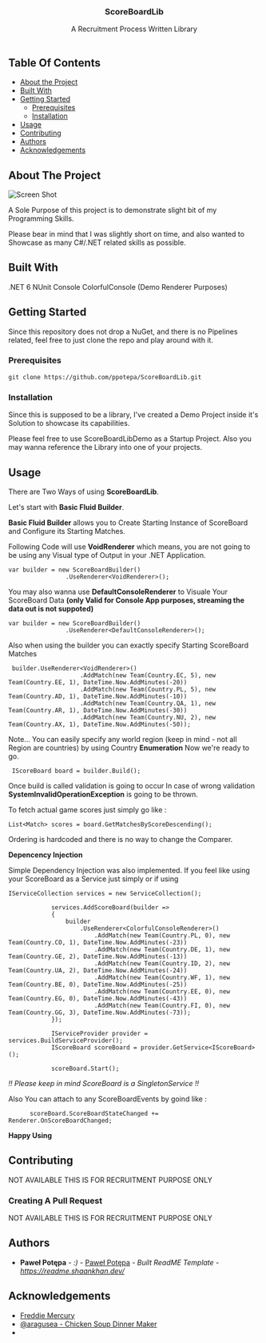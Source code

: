 <br/>
<p align="center">
  <h3 align="center">ScoreBoardLib</h3>

  <p align="center">
    A Recruitment Process Written Library
    <br/>
    <br/>
  </p>
</p>



## Table Of Contents

* [About the Project](#about-the-project)
* [Built With](#built-with)
* [Getting Started](#getting-started)
  * [Prerequisites](#prerequisites)
  * [Installation](#installation)
* [Usage](#usage)
* [Contributing](#contributing)
* [Authors](#authors)
* [Acknowledgements](#acknowledgements)

## About The Project

![Screen Shot](https://i.imgur.com/fIo5e0N.jpg)

A Sole Purpose of this project is to demonstrate slight bit of my Programming Skills.

Please bear in mind that I was slightly short on time, and also wanted to Showcase as many C#/.NET related skills as possible.


## Built With

.NET 6
NUnit
Console
ColorfulConsole (Demo Renderer Purposes)


## Getting Started

Since this repository does not drop a NuGet, and there is no Pipelines related, feel free to just clone the repo and play around with it.


### Prerequisites

```git clone https://github.com/ppotepa/ScoreBoardLib.git```

### Installation

Since this is supposed to be a library, I've created a Demo Project inside it's Solution to showcase its capabilities.

Please feel free to use ScoreBoardLibDemo as a Startup Project.
Also you may wanna reference the Library into one of your projects.

## Usage

There are Two Ways of using **ScoreBoardLib**.

Let's start with **Basic Fluid Builder**.

**Basic Fluid Builder**  allows you to Create Starting Instance of ScoreBoard and Configure its Starting Matches.

Following Code will use **VoidRenderer** which means, you are not going to be using any Visual type of Output in your .NET Application.

```
var builder = new ScoreBoardBuilder()
                .UseRenderer<VoidRenderer>();
```

You may also wanna use **DefaultConsoleRenderer** to Visuale Your ScoreBoard Data **(only Valid for Console App purposes, streaming the data out is not suppoted)**

```
var builder = new ScoreBoardBuilder()
                .UseRenderer<DefaultConsoleRenderer>();
```

Also when using the builder you can exactly specify Starting ScoreBoard Matches

```
 builder.UseRenderer<VoidRenderer>()
                    .AddMatch(new Team(Country.EC, 5), new Team(Country.EE, 1), DateTime.Now.AddMinutes(-20))
                    .AddMatch(new Team(Country.PL, 5), new Team(Country.AD, 1), DateTime.Now.AddMinutes(-10))
                    .AddMatch(new Team(Country.QA, 1), new Team(Country.AR, 1), DateTime.Now.AddMinutes(-30))
                    .AddMatch(new Team(Country.NU, 2), new Team(Country.AX, 1), DateTime.Now.AddMinutes(-50));
```

Note... You can easily specify any world region (keep in mind - not all Region are countries) by using Country **Enumeration**
Now we're ready to go.

```
 IScoreBoard board = builder.Build();
```

Once build is called validation is going to occur
In case of wrong validation **SystemInvalidOperationException** is going to be thrown.

To fetch actual game scores just simply go like : 

```
List<Match> scores = board.GetMatchesByScoreDescending();
```

Ordering is hardcoded and there is no way to change the Comparer.

**Depencency Injection**

Simple Dependency Injection was also implemented.
If you feel like using your ScoreBoard as a Service just simply or if using

```
IServiceCollection services = new ServiceCollection();

            services.AddScoreBoard(builder =>
            {
                builder
                    .UseRenderer<ColorfulConsoleRenderer>()
                        .AddMatch(new Team(Country.PL, 0), new Team(Country.CO, 1), DateTime.Now.AddMinutes(-23))
                        .AddMatch(new Team(Country.DE, 1), new Team(Country.GE, 2), DateTime.Now.AddMinutes(-13))
                        .AddMatch(new Team(Country.ID, 2), new Team(Country.UA, 2), DateTime.Now.AddMinutes(-24))
                        .AddMatch(new Team(Country.WF, 1), new Team(Country.BE, 0), DateTime.Now.AddMinutes(-25))
                        .AddMatch(new Team(Country.EE, 0), new Team(Country.EG, 0), DateTime.Now.AddMinutes(-43))
                        .AddMatch(new Team(Country.FI, 0), new Team(Country.GG, 3), DateTime.Now.AddMinutes(-73));
            });

            IServiceProvider provider = services.BuildServiceProvider();
            IScoreBoard scoreBoard = provider.GetService<IScoreBoard>();

            scoreBoard.Start();
```

*!! Please keep in mind ScoreBoard is a SingletonService !!*

Also You can attach to any ScoreBoardEvents by goind like : 

```
      scoreBoard.ScoreBoardStateChanged += Renderer.OnScoreBoardChanged;
```


**Happy Using**



## Contributing

NOT AVAILABLE
THIS IS FOR RECRUITMENT PURPOSE ONLY

### Creating A Pull Request

NOT AVAILABLE
THIS IS FOR RECRUITMENT PURPOSE ONLY

## Authors

* **Paweł Potępa** - *:)* - [Paweł Potępa](https://github.com/ppotepa/) - *Built ReadME Template - https://readme.shaankhan.dev/*

## Acknowledgements

* [Freddie Mercury](https://www.youtube.com/watch?v=g2N0TkfrQhY)
* [@aragusea - Chicken Soup Dinner Maker](https://www.youtube.com/@aragusea)
* []()

